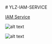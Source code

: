 # YLZ-IAM-SERVICE

[IAM Service](https://github.com/aytekinyaliz/ylz-iam-service)

![alt text](../../../UI-IDE/blob/master/images/YLZ.IdentityManager/IM_Sequence_Chart.svg)

![alt text](../../../UI-IDE/blob/master/images/YLZ.IdentityManager/xyz-system-design.svg)
